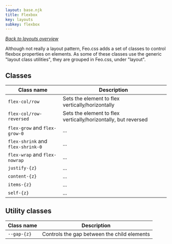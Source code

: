 ```yaml
---
layout: base.njk
title: Flexbox
key: layouts
subkey: flexbox
---
```


[_Back to layouts overview_](/layouts)

Although not really a layout pattern, Feo.css adds a set of classes to control flexbox properties on elements. As some of these classes use the generic "layout class utilities", they are grouped in Feo.css, under "layout".

## Classes

<div>
  <table>
    <thead><tr><th>Class name</th><th>Description</th></tr></thead>
    <tbody>
      <tr>
        <td><code>flex-col/row</code></td>
        <td>Sets the element to flex vertically/horizontally</td>
      </tr>
      <tr>
        <td><code>flex-col/row-reversed</code></td>
        <td>Sets the element to flex vertically/horizontally, but reversed</td>
      </tr>
      <tr>
        <td><code>flex-grow</code> and <code>flex-grow-0</code></td>
        <td>...</td>
      </tr>
      <tr>
        <td><code>flex-shrink</code> and <code>flex-shrink-0</code></td>
        <td>...</td>
      </tr>
      <tr>
        <td><code>flex-wrap</code> and <code>flex-nowrap</code></td>
        <td>...</td>
      </tr>
      <tr>
        <td><code>justify-{z}</code></td>
        <td>...</td>
      </tr>
      <tr>
        <td><code>content-{z}</code></td>
        <td>...</td>
      </tr>
      <tr>
        <td><code>items-{z}</code></td>
        <td>...</td>
      </tr>
      <tr>
        <td><code>self-{z}</code></td>
        <td>...</td>
      </tr>
    </tbody>
  </table>
</div>

## Utility classes

<div>
  <table>
    <thead>
      <tr><th>Class name</th><th>Description</th></tr>
    </thead>
    <tbody>
      <tr><td><code>--gap-{z}</code></td><td>Controls the gap between the child elements</td></tr>
    </tbody>
  </table>
</div>
